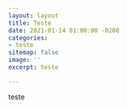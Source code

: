 ```yaml
---
layout: layout
title: Teste
date: 2021-01-14 01:00:00 -0200
categories:
- teste
sitemap: false
image: ''
excerpt: teste

---
```

teste